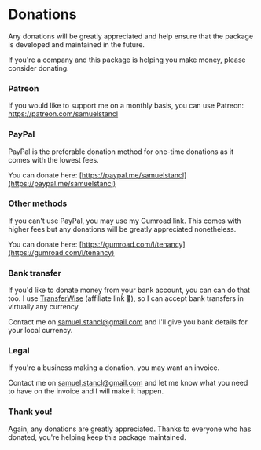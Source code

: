 # Donations

Any donations will be greatly appreciated and help ensure that the package is developed and maintained in the future.

If you're a company and this package is helping you make money, please consider donating.

### Patreon

If you would like to support me on a monthly basis, you can use Patreon: https://patreon.com/samuelstancl

### PayPal

PayPal is the preferable donation method for one-time donations as it comes with the lowest fees.

You can donate here: [https://paypal.me/samuelstancl](https://paypal.me/samuelstancl)

### Other methods

If you can't use PayPal, you may use my Gumroad link. This comes with higher fees but any donations will be greatly appreciated nonetheless.

You can donate here: [https://gumroad.com/l/tenancy](https://gumroad.com/l/tenancy)

### Bank transfer

If you'd like to donate money from your bank account, you can can do that too. I use [TransferWise](https://transferwise.com/invite/u/samuels1719) (affiliate link 🙂), so I can accept bank transfers in virtually any currency.

Contact me on [samuel.stancl@gmail.com](mailto:samuel.stancl@gmail.com?subject=Donation) and I'll give you bank details for your local currency.

### Legal

If you're a business making a donation, you may want an invoice.

Contact me on [samuel.stancl@gmail.com](mailto:samuel.stancl@gmail.com?subject=Donation%20with%20invoice) and let me know what you need to have on the invoice and I will make it happen.

### Thank you!

Again, any donations are greatly appreciated. Thanks to everyone who has donated, you're helping keep this package maintained.
